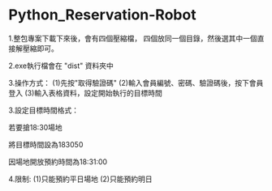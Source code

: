 # Python_Reservation-Robot

1.整包專案下載下來後，會有四個壓縮檔，
四個放同一個目錄，然後選其中一個直接解壓縮即可。

2.exe執行檔會在 "dist" 資料夾中

3.操作方式：
  (1)先按"取得驗證碼"
  (2)輸入會員編號、密碼、驗證碼後，按下會員登入
  (3)輸入表格資料，設定開始執行的目標時間

3.設定目標時間格式： 

  若要搶18:30場地

  將目標時間設為183050 

  因場地開放預約時間為18:31:00
  
4.限制:
  (1)只能預約平日場地
  (2)只能預約明日
